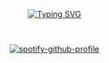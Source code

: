 <div align="center">
  <a href="https://git.io/typing-svg">
    <img src="https://readme-typing-svg.demolab.com?font=Quicksand&weight=600&size=30&duration=4000&pause=1000&color=F7F7F7&center=true&vCenter=true&width=435&lines=Hi+There%2C+I'm+Nicolas;Software+Engineering;Front-end+Developer;Back-end+Developer;Always+Learning+Things" alt="Typing SVG" />
  </a>
</div>

&nbsp;<div align="center">
  [![spotify-github-profile](https://spotify-github-profile.kittinanx.com/api/view?uid=31xr6mapjgtvmiwlrptm4cajadla&cover_image=true&theme=novatorem&show_offline=true&background_color=000000&interchange=false&bar_color=000000&bar_color_cover=false)](https://spotify-github-profile.kittinanx.com/api/view?uid=31xr6mapjgtvmiwlrptm4cajadla&redirect=true)
</div>
